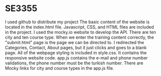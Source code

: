 # SE3355
I used github to distribute my project
The basic content of the website is located in the index.html file.
Javascript, CSS, and HTML files are included in the project.
I used the mocky.io website to develop the API. There are ten city and ten course type.
When we enter the training content correctly, the "submit.html" page is the page we can be directed to.
I redirected the Categories, Contact, About pages, but it just clicks and goes to a blank page.
All of the webpage styling is included in style.css. It contains the responsive website code.
app.js contains the e-mail and phone number validations, the phone number must be the turkish number. There are Mocky links for city and course types in the app.js file.
